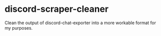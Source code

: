 # discord-scraper-cleaner
 Clean the output of discord-chat-exporter into a more workable format for my purposes.
